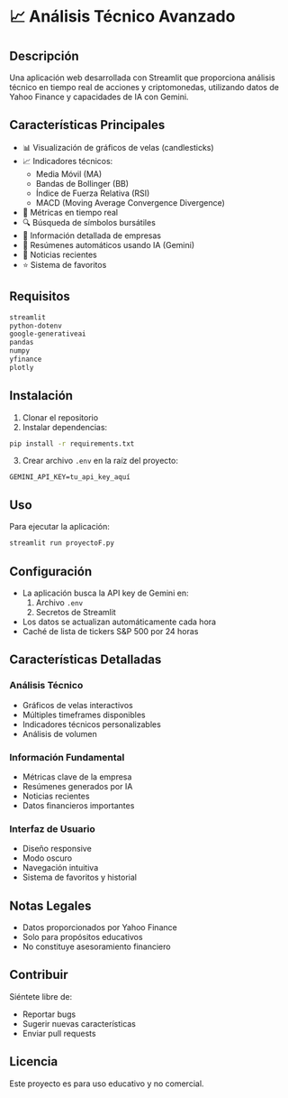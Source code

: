 # 📈 Análisis Técnico Avanzado

## Descripción
Una aplicación web desarrollada con Streamlit que proporciona análisis técnico en tiempo real de acciones y criptomonedas, utilizando datos de Yahoo Finance y capacidades de IA con Gemini.

## Características Principales
- 📊 Visualización de gráficos de velas (candlesticks)
- 📈 Indicadores técnicos:
  - Media Móvil (MA)
  - Bandas de Bollinger (BB)
  - Índice de Fuerza Relativa (RSI)
  - MACD (Moving Average Convergence Divergence)
- 📱 Métricas en tiempo real
- 🔍 Búsqueda de símbolos bursátiles
- 💼 Información detallada de empresas
- 🤖 Resúmenes automáticos usando IA (Gemini)
- 📰 Noticias recientes
- ⭐ Sistema de favoritos

## Requisitos
```bash
streamlit
python-dotenv
google-generativeai
pandas
numpy
yfinance
plotly
```

## Instalación
1. Clonar el repositorio
2. Instalar dependencias:
```bash
pip install -r requirements.txt
```
3. Crear archivo `.env` en la raíz del proyecto:
```
GEMINI_API_KEY=tu_api_key_aquí
```

## Uso
Para ejecutar la aplicación:
```bash
streamlit run proyectoF.py
```

## Configuración
- La aplicación busca la API key de Gemini en:
  1. Archivo `.env`
  2. Secretos de Streamlit
- Los datos se actualizan automáticamente cada hora
- Caché de lista de tickers S&P 500 por 24 horas

## Características Detalladas
### Análisis Técnico
- Gráficos de velas interactivos
- Múltiples timeframes disponibles
- Indicadores técnicos personalizables
- Análisis de volumen

### Información Fundamental
- Métricas clave de la empresa
- Resúmenes generados por IA
- Noticias recientes
- Datos financieros importantes

### Interfaz de Usuario
- Diseño responsive
- Modo oscuro
- Navegación intuitiva
- Sistema de favoritos y historial

## Notas Legales
- Datos proporcionados por Yahoo Finance
- Solo para propósitos educativos
- No constituye asesoramiento financiero

## Contribuir
Siéntete libre de:
- Reportar bugs
- Sugerir nuevas características
- Enviar pull requests

## Licencia
Este proyecto es para uso educativo y no comercial.